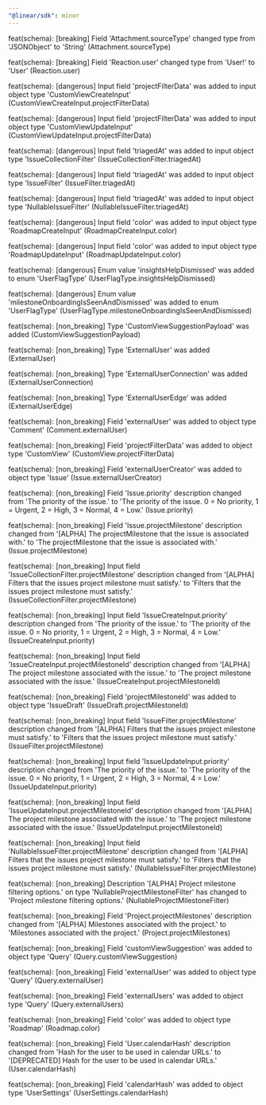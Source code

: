 ```yaml
---
"@linear/sdk": minor
---
```



feat(schema): [breaking] Field 'Attachment.sourceType' changed type from 'JSONObject' to 'String' (Attachment.sourceType)

feat(schema): [breaking] Field 'Reaction.user' changed type from 'User!' to 'User' (Reaction.user)

feat(schema): [dangerous] Input field 'projectFilterData' was added to input object type 'CustomViewCreateInput' (CustomViewCreateInput.projectFilterData)

feat(schema): [dangerous] Input field 'projectFilterData' was added to input object type 'CustomViewUpdateInput' (CustomViewUpdateInput.projectFilterData)

feat(schema): [dangerous] Input field 'triagedAt' was added to input object type 'IssueCollectionFilter' (IssueCollectionFilter.triagedAt)

feat(schema): [dangerous] Input field 'triagedAt' was added to input object type 'IssueFilter' (IssueFilter.triagedAt)

feat(schema): [dangerous] Input field 'triagedAt' was added to input object type 'NullableIssueFilter' (NullableIssueFilter.triagedAt)

feat(schema): [dangerous] Input field 'color' was added to input object type 'RoadmapCreateInput' (RoadmapCreateInput.color)

feat(schema): [dangerous] Input field 'color' was added to input object type 'RoadmapUpdateInput' (RoadmapUpdateInput.color)

feat(schema): [dangerous] Enum value 'insightsHelpDismissed' was added to enum 'UserFlagType' (UserFlagType.insightsHelpDismissed)

feat(schema): [dangerous] Enum value 'milestoneOnboardingIsSeenAndDismissed' was added to enum 'UserFlagType' (UserFlagType.milestoneOnboardingIsSeenAndDismissed)

feat(schema): [non_breaking] Type 'CustomViewSuggestionPayload' was added (CustomViewSuggestionPayload)

feat(schema): [non_breaking] Type 'ExternalUser' was added (ExternalUser)

feat(schema): [non_breaking] Type 'ExternalUserConnection' was added (ExternalUserConnection)

feat(schema): [non_breaking] Type 'ExternalUserEdge' was added (ExternalUserEdge)

feat(schema): [non_breaking] Field 'externalUser' was added to object type 'Comment' (Comment.externalUser)

feat(schema): [non_breaking] Field 'projectFilterData' was added to object type 'CustomView' (CustomView.projectFilterData)

feat(schema): [non_breaking] Field 'externalUserCreator' was added to object type 'Issue' (Issue.externalUserCreator)

feat(schema): [non_breaking] Field 'Issue.priority' description changed from 'The priority of the issue.' to 'The priority of the issue. 0 = No priority, 1 = Urgent, 2 = High, 3 = Normal, 4 = Low.' (Issue.priority)

feat(schema): [non_breaking] Field 'Issue.projectMilestone' description changed from '[ALPHA] The projectMilestone that the issue is associated with.' to 'The projectMilestone that the issue is associated with.' (Issue.projectMilestone)

feat(schema): [non_breaking] Input field 'IssueCollectionFilter.projectMilestone' description changed from '[ALPHA] Filters that the issues project milestone must satisfy.' to 'Filters that the issues project milestone must satisfy.' (IssueCollectionFilter.projectMilestone)

feat(schema): [non_breaking] Input field 'IssueCreateInput.priority' description changed from 'The priority of the issue.' to 'The priority of the issue. 0 = No priority, 1 = Urgent, 2 = High, 3 = Normal, 4 = Low.' (IssueCreateInput.priority)

feat(schema): [non_breaking] Input field 'IssueCreateInput.projectMilestoneId' description changed from '[ALPHA] The project milestone associated with the issue.' to 'The project milestone associated with the issue.' (IssueCreateInput.projectMilestoneId)

feat(schema): [non_breaking] Field 'projectMilestoneId' was added to object type 'IssueDraft' (IssueDraft.projectMilestoneId)

feat(schema): [non_breaking] Input field 'IssueFilter.projectMilestone' description changed from '[ALPHA] Filters that the issues project milestone must satisfy.' to 'Filters that the issues project milestone must satisfy.' (IssueFilter.projectMilestone)

feat(schema): [non_breaking] Input field 'IssueUpdateInput.priority' description changed from 'The priority of the issue.' to 'The priority of the issue. 0 = No priority, 1 = Urgent, 2 = High, 3 = Normal, 4 = Low.' (IssueUpdateInput.priority)

feat(schema): [non_breaking] Input field 'IssueUpdateInput.projectMilestoneId' description changed from '[ALPHA] The project milestone associated with the issue.' to 'The project milestone associated with the issue.' (IssueUpdateInput.projectMilestoneId)

feat(schema): [non_breaking] Input field 'NullableIssueFilter.projectMilestone' description changed from '[ALPHA] Filters that the issues project milestone must satisfy.' to 'Filters that the issues project milestone must satisfy.' (NullableIssueFilter.projectMilestone)

feat(schema): [non_breaking] Description '[ALPHA] Project milestone filtering options.' on type 'NullableProjectMilestoneFilter' has changed to 'Project milestone filtering options.' (NullableProjectMilestoneFilter)

feat(schema): [non_breaking] Field 'Project.projectMilestones' description changed from '[ALPHA] Milestones associated with the project.' to 'Milestones associated with the project.' (Project.projectMilestones)

feat(schema): [non_breaking] Field 'customViewSuggestion' was added to object type 'Query' (Query.customViewSuggestion)

feat(schema): [non_breaking] Field 'externalUser' was added to object type 'Query' (Query.externalUser)

feat(schema): [non_breaking] Field 'externalUsers' was added to object type 'Query' (Query.externalUsers)

feat(schema): [non_breaking] Field 'color' was added to object type 'Roadmap' (Roadmap.color)

feat(schema): [non_breaking] Field 'User.calendarHash' description changed from 'Hash for the user to be used in calendar URLs.' to '[DEPRECATED] Hash for the user to be used in calendar URLs.' (User.calendarHash)

feat(schema): [non_breaking] Field 'calendarHash' was added to object type 'UserSettings' (UserSettings.calendarHash)